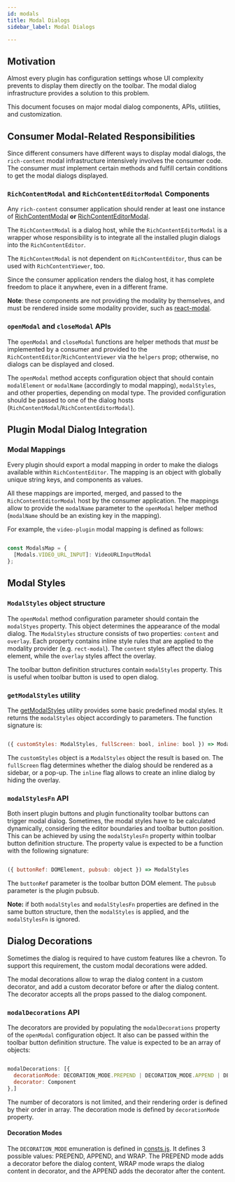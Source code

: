 ```yaml
---
id: modals
title: Modal Dialogs
sidebar_label: Modal Dialogs

---
```


## Motivation

Almost every plugin has configuration settings whose UI complexity prevents to display them directly on the toolbar. The modal dialog infrastructure provides a solution to this problem.

This document focuses on major modal dialog components, APIs, utilities, and customization.

## Consumer Modal-Related Responsibilities

Since different consumers have different ways to display modal dialogs, the `rich-content` modal infrastructure intensively involves the consumer code. The consumer *must* implement certain methods and fulfill certain conditions to get the modal dialogs displayed.

### `RichContentModal` and `RichContentEditorModal` Components

Any `rich-content` consumer application should render at least one instance of [RichContentModal](https://github.com/wix-incubator/rich-content/blob/master/packages/editor-common/web/src/Modals/RichContentModal.tsx) **or** [RichContentEditorModal](https://github.com/wix-incubator/rich-content/blob/master/packages/editor/web/src/RichContentEditor/RichContentEditorModal.tsx).

The `RichContentModal` is a dialog host, while the `RichContentEditorModal` is a wrapper whose responsibility is to integrate all the installed plugin dialogs into the `RichContentEditor`.

The `RichContentModal` is not dependent on `RichContentEditor`, thus can be used with `RichContentViewer`, too.

Since the consumer application renders the dialog host, it has complete freedom to place it anywhere, even in a different frame.

**Note**: these components are not providing the modality by themselves, and must be rendered inside some modality provider, such as [react-modal](https://www.npmjs.com/package/react-modal).

### `openModal` and `closeModal` APIs

The `openModal` and `closeModal` functions are helper methods that *must* be implemented by a consumer and provided to the `RichContentEditor`/`RichContentViewer` via the `helpers` prop; otherwise, no dialogs can be displayed and closed.

The `openModal` method accepts configuration object that should contain `modalElement` or `modalName` (accordingly to modal mapping), `modalStyles`, and other properties, depending on modal type. The provided configuration should be passed to one of the dialog hosts (`RichContentModal`/`RichContentEditorModal`).

## Plugin Modal Dialog Integration

### Modal Mappings

Every plugin should export a modal mapping in order to make the dialogs available within `RichContentEditor`. The mapping is an object with globally unique string keys, and components as values.

All these mappings are imported, merged, and passed to the `RichContentEditorModal` host by the consumer application. The mappings allow to provide the `modalName` parameter to the `openModal` helper method (`modalName` should be an existing key in the mapping).

For example, the `video-plugin` modal mapping is defined as follows:

```js

const ModalsMap = {
  [Modals.VIDEO_URL_INPUT]: VideoURLInputModal
};

```

## Modal Styles

### `ModalStyles` object structure

The `openModal` method configuration parameter should contain the `modalStyes` property. This object determines the appearance of the modal dialog. The `ModalStyles` structure consists of two properties: `content` and `overlay`. Each property contains inline style rules that are applied to the modality provider (e.g. `rect-modal`). The `content` styles affect the dialog element, while the `overlay` styles affect the overlay.

The toolbar button definition structures contain `modalStyles` property. This is useful when toolbar button is used to open dialog.

### `getModalStyles` utility

The [getModalStyles](https://github.com/wix-incubator/rich-content/blob/master/packages/editor-common/web/src/Utils/getModalStyles.js) utility provides some basic predefined modal styles. It returns the `modalStyles` object accordingly to parameters. The function signature is:

```js

({ customStyles: ModalStyles, fullScreen: bool, inline: bool }) => ModalStyles

```

The `customStyles` object is a `ModalStyles` object the result is based on. The `fullScreen` flag determines whether the dialog should be rendered as a sidebar, or a pop-up. The `inline` flag allows to create an inline dialog by hiding the overlay.

### `modalStylesFn` API

Both insert plugin buttons and plugin functionality toolbar buttons can trigger modal dialog. Sometimes, the modal styles have to be calculated dynamically, considering the editor boundaries and toolbar button position. This can be achieved by using the `modalStylesFn` property within toolbar button definition structure. The property value is expected to be a function with the following signature:

```js

({ buttonRef: DOMElement, pubsub: object }) => ModalStyles

```

The `buttonRef` parameter is the toolbar button DOM element. The `pubsub` parameter is the plugin pubsub.

**Note:** if both `modalStyles` and `modalStylesFn` properties are defined in the same button structure, then the `modalStyles` is applied, and the `modalStylesFn` is ignored.

## Dialog Decorations

Sometimes the dialog is required to have custom features like a chevron. To support this requirement, the custom modal decorations were added.

The modal decorations allow to wrap the dialog content in a custom decorator, and add a custom decorator before or after the dialog content. The decorator accepts all the props passed to the dialog component.

### `modalDecorations` API

The decorators are provided by populating the `modalDecorations` property of the `openModal` configuration object. It also can be passed within the toolbar button definition structure. The value is expected to be an array of objects:

```js

modalDecorations: [{
  decorationMode: DECORATION_MODE.PREPEND | DECORATION_MODE.APPEND | DECORATION_MODE.WRAP,
  decorator: Component
},]

```

The number of decorators is not limited, and their rendering order is defined by their order in array. The decoration mode is defined by `decorationMode` property.

#### Decoration Modes

The `DECORATION_MODE` emuneration is defined in [consts.js](https://github.com/wix-incubator/rich-content/blob/master/packages/editor-common/web/src/consts.ts). It defines 3 possible values: PREPEND, APPEND, and WRAP. The PREPEND mode adds a decorator before the dialog content, WRAP mode wraps the dialog content in decorator, and the APPEND adds the decorator after the content.
